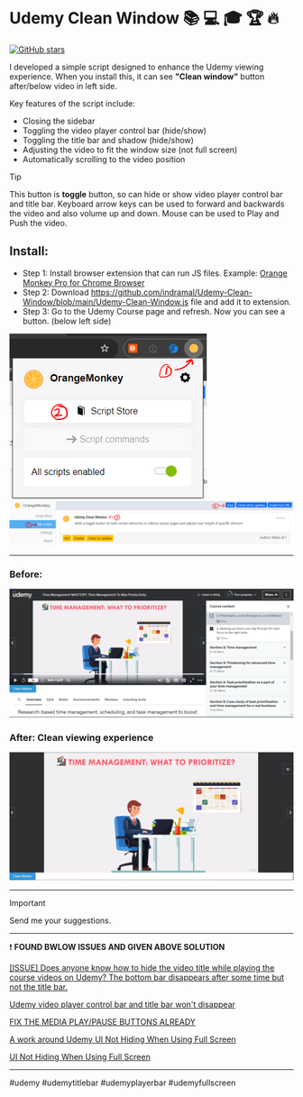 # Udemy Clean Window :books: :computer: :mortar_board: :trophy: :fire:

[![GitHub stars](https://img.shields.io/github/stars/indramal/Udemy-Clean-Window?style=social)](https://github.com/indramal/Udemy-Clean-Window/stargazers)

I developed a simple script designed to enhance the Udemy viewing experience. When you install this, it can see **"Clean window"** button after/below video in left side.

Key features of the script include:
- Closing the sidebar
- Toggling the video player control bar (hide/show)
- Toggling the title bar and shadow (hide/show)
- Adjusting the video to fit the window size (not full screen)
- Automatically scrolling to the video position

> [!TIP]
> This button is **toggle** button, so can hide or show video player control bar and title bar.
> Keyboard arrow keys can be used to forward and backwards the video and also volume up and down.
> Mouse can be used to Play and Push the video.

## Install:

- Step 1: Install browser extension that can run JS files. Example: [Orange Monkey Pro for Chrome Browser](https://chromewebstore.google.com/detail/orangemonkey-pro/ggdmdoodcfamjggeigifpjfnnjfbland?hl=en "Orange Monkey Pro for Chrome")
- Step 2: Download https://github.com/indramal/Udemy-Clean-Window/blob/main/Udemy-Clean-Window.js file and add it to extension.
- Step 3: Go to the Udemy Course page and refresh. Now you can see a button. (below left side)

![Extension](https://github.com/indramal/Udemy-Clean-Window/blob/main/OrangeMonkeyExtension2.PNG)
![Extension](https://github.com/indramal/Udemy-Clean-Window/blob/main/OrangeMonkeyExtension1.PNG)

------------

### Before:

![Before Clean Window.](https://github.com/indramal/Udemy-Clean-Window/blob/main/beforeclean.PNG)

### After: Clean viewing experience

![After Clean Window.](https://github.com/indramal/Udemy-Clean-Window/blob/main/afterclean.PNG)

------------

> [!IMPORTANT]
> Send me your suggestions. 

------------

:exclamation: **FOUND BWLOW ISSUES AND GIVEN ABOVE SOLUTION**

[[ISSUE] Does anyone know how to hide the video title while playing the course videos on Udemy? The bottom bar disappears after some time but not the title bar.](https://www.reddit.com/r/Udemy/comments/dw7dc2/issue_does_anyone_know_how_to_hide_the_video/ "[ISSUE] Does anyone know how to hide the video title while playing the course videos on Udemy? The bottom bar disappears after some time but not the title bar.")

[Udemy video player control bar and title bar won't disappear](https://www.reddit.com/r/Udemy/comments/1d8w9sv/udemy_video_player_control_bar_and_title_bar_wont/ "Udemy video player control bar and title bar won't disappear")

[FIX THE MEDIA PLAY/PAUSE BUTTONS ALREADY](https://www.reddit.com/r/Udemy/comments/jc0qmy/fix_the_media_playpause_buttons_already/ "FIX THE MEDIA PLAY/PAUSE BUTTONS ALREADY")

[A work around Udemy UI Not Hiding When Using Full Screen](https://www.reddit.com/r/Udemy/comments/1e3r4mg/a_work_around_udemy_ui_not_hiding_when_using_full/?utm_source=share&utm_medium=web3x&utm_name=web3xcss&utm_term=1&utm_content=share_button)

[UI Not Hiding When Using Full Screen](https://www.reddit.com/r/Udemy/comments/1csqa7i/comment/lelvxim/?utm_source=share&utm_medium=web3x&utm_name=web3xcss&utm_term=1&utm_content=share_button)

------------

#udemy #udemytitlebar #udemyplayerbar #udemyfullscreen
